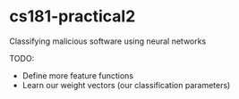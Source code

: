 # cs181-practical2
Classifying malicious software using neural networks

TODO:
- Define more feature functions 
- Learn our weight vectors (our classification parameters)